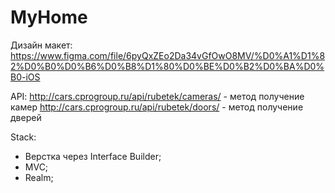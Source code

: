 # MyHome

Дизайн макет: 
https://www.figma.com/file/6pyQxZEo2Da34vGfOwO8MV/%D0%A1%D1%82%D0%B0%D0%B6%D0%B8%D1%80%D0%BE%D0%B2%D0%BA%D0%B0-iOS

API:
http://cars.cprogroup.ru/api/rubetek/cameras/ - метод получение камер
http://cars.cprogroup.ru/api/rubetek/doors/ - метод получение дверей

Stack: 
-	Верстка через Interface Builder;
-	MVC;
-	Realm;
